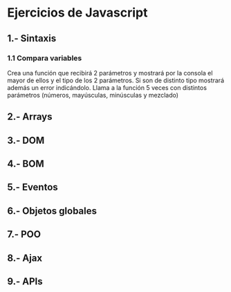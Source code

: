 # Ejercicios de Javascript

## 1.- Sintaxis
### 1.1 Compara variables
Crea una función que recibirá 2 parámetros y mostrará por la consola el mayor de ellos y el tipo de los 2 parámetros. Si son de distinto tipo mostrará además un error indicándolo. Llama a la función 5 veces con distintos parámetros (números, mayúsculas, minúsculas y mezclado)

## 2.- Arrays

## 3.- DOM

## 4.- BOM

## 5.- Eventos

## 6.- Objetos globales

## 7.- POO

## 8.- Ajax

## 9.- APIs

